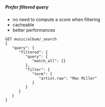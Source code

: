 ##### Prefer **filtered query**
- no need to compute a *score* when filtering
- cacheable
- better performances

```
GET music/album/_search
{
   "query": {
      "filtered": {
         "query": {
            "match_all": {}
         },
         "filter": {
            "term": {
               "artist.raw": "Mac Miller"
            }
         }
      }
   }
}
```